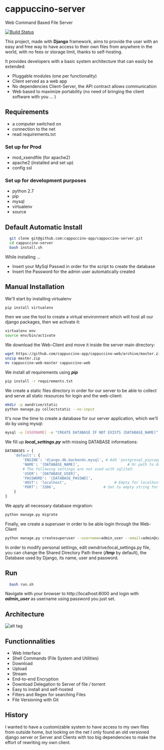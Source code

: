 # cappuccino-server

Web Command Based File Server

[![Build Status](https://travis-ci.org/cappuccino-app/cappuccino-server.svg?branch=master)](https://travis-ci.org/cappuccino-app/cappuccino-server)

This project, made with **Django** framework, aims to provide the user with an easy and free way to have access to their own files from anywhere in the world, with no fees or storage limit, thanks to self-hosting.

It provides developers with a basic system architecture that can easily be extended:
- Pluggable modules (one per functionality)
- Client served as a web app
- No dependencies Client-Server, the API contract allows communication
- Web based to maximize portability (no need of bringing the client software with you ... )

## Requirements
- a computer switched on
- connection to the net
- read requirements.txt

### Set up for Prod
- mod_xsendfile (for apache2)
- apache2 (installed and set up)
- config ssl

### Set up for development purposes
- python 2.7
- pip
- mysql
- virtualenv
- source

## Default Automatic Install
```bash
  git clone git@github.com:cappuccino-app/cappuccino-server.git
  cd cappuccino-server
  bash install.sh
```

While installing ...
- Insert your MySql Passwd in order for the script to create the database
- Insert the Password for the admin user automatically created

## Manual Installation
We'll start by installing virtualenv
```bash
pip install virtualenv
```
then we use the tool to create a virtual environment which will host all our django packages, then we activate it:
```bash
virtualenv env
source env/bin/activate
```

We download the Web-Client and move it inside the server main directory: 
```bash
wget https://github.com/cappuccino-app/cappuccino-web/archive/master.zip
unzip master.zip
mv cappuccino-web-master cappuccino-web
```

We install all requirements using ***pip***
```bash
pip install -r requirements.txt
```

We create a static files directory in order for our server to be able to collect and serve all static resources for login and the web-client:
```bash
mkdir -p owndrive/static
python manage.py collectstatic --no-input
```
It's now the time to create a database for our server application, which we'll do by using mysql:
```bash
mysql -u [USERNAME] -e "CREATE DATABASE IF NOT EXISTS [DATABASE_NAME]"
```
We fill up ***local_settings.py*** with missing DATABASE informations:
```python
DATABASES = {
    'default': {
        'ENGINE': 'django.db.backends.mysql', # Add 'postgresql_psycopg2', 'mysql', 'sqlite3' or 'oracle'.
        'NAME': '[DATABASE_NAME]',                      # Or path to database file if using sqlite3.
        # The following settings are not used with sqlite3:
        'USER': '[DATABASE_USER]',
        'PASSWORD': '[DATABASE_PASSWD]',
        'HOST': 'localhost',                      # Empty for localhost through domain sockets or '127.0.0.1' for localhost through TCP.
        'PORT': '3306',                      # Set to empty string for default.
    }
}
```

We apply all necessary database migration:
```bash
python manage.py migrate
```

Finally, we create a superuser in order to be able login through the Web-Client
```bash
python manage.py createsuperuser --username=admin_user --email=admin@cappuccino.com
```

In order to modify personal settings, edit owndrive/local_settings.py file, you can change the Shared Directory Path there (***/tmp*** by default), the Database used by Django, its name, user and password.

## Run
```bash
  bash run.sh
``` 
Navigate with your browser to http://localhost:8000 and login with ***admin_user*** as username using password you just set.

## Architecture
![alt tag](https://i.imgsafe.org/732f8bf199.jpg)

## Functionnalities

- Web Interface
- Shell Commands (File System and Utilities)
- Download
- Upload
- Stream
- End-to-end Encryption
- Download Delegation to Server of file / torrent
- Easy to install and self-hosted
- Filters and Regex for searching Files
- File Versioning with Git

## History

I wanted to have a customizable system to have access to my own files from outside home, but looking on the net I only found an old versioned django server or Server and Clients with too big dependencies to make the effort of rewriting my own client.
